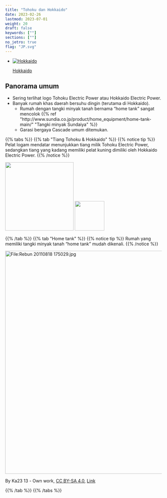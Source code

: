 ```yaml
---
title: "Tohoku dan Hokkaido"
date: 2023-02-26
lastmod: 2023-07-01
weight: 20
draft: false
keywords: [""]
sections: [""]
no_jetro: true
flag: "JP.svg"
---
```


<ul class="flag-list-japan">
    <li data-nav-id="https://geopinning.space/rule/asia/japan/tohoku/hokkaido/" title="Hokkaido" class="">
        <p><a href="https://geopinning.space/rule/asia/japan/tohoku/hokkaido/" class="flag-link">
            <img src="https://geopinning.space/flags/Flag_of_Hokkaido_Prefecture.png" alt="Hokkaido" class="flag-img-link" oncontextmenu="return false;"></a></p>
        <p><a href="https://geopinning.space/rule/asia/japan/tohoku/hokkaido/" class="flag-link">Hokkaido</a></p>
    </li>
</ul>

<div class="main-desciption area-description">
    <h2 class="section-title">Panorama umum</h2>
    <ul class="rule-list">
        <li>Sering terlihat logo Tohoku Electric Power atau Hokkaido Electric Power.</li>
        <li>Banyak rumah khas daerah bersuhu dingin (terutama di Hokkaido).
            <ul>
                <li>Rumah dengan <span class="quiz">tangki minyak tanah</span> bernama “home tank” sangat mencolok {{% ref "http://www.sundia.co.jp/product/home_equipment/home-tank-main/" "Tangki minyak Sundaiya" %}}</li>
                <li>Garasi bergaya Cascade umum ditemukan.</li>
            </ul>
        </li>
    </ul>
</div>

{{% tabs %}}
{{% tab "Tiang Tohoku & Hokkaido" %}}
{{% notice tip %}}
Pelat logam mendatar menunjukkan tiang milik Tohoku Electric Power, sedangkan tiang yang kadang memiliki pelat kuning dimiliki oleh Hokkaido Electric Power.
{{% /notice %}}

<div class="googlemap-if no-margin">
<img src="/rule/asia/japan/pole/pole-tohoku.png" width="220px">
<img src="/rule/asia/japan/pole/pole-hokkaido.png" width="95px">
</div>

{{% /tab %}}
{{% tab "Home tank" %}}
{{% notice tip %}}
Rumah yang memiliki <span class="quiz">tangki minyak tanah</span> “home tank” mudah dikenali.
{{% /notice %}}

<div class="googlemap-if no-margin">
<p><a href="https://commons.wikimedia.org/wiki/File:Rebun_20110818_175029.jpg#/media/File:Rebun_20110818_175029.jpg"><img src="https://upload.wikimedia.org/wikipedia/commons/c/cf/Rebun_20110818_175029.jpg" alt="File:Rebun 20110818 175029.jpg" height="717" width="1280"></a></p><p>By Ka23 13 - <span class="int-own-work" lang="en">Own work</span>, <a href="https://creativecommons.org/licenses/by-sa/4.0" title="Creative Commons Attribution-Share Alike 4.0">CC BY-SA 4.0</a>, <a href="https://commons.wikimedia.org/w/index.php?curid=142923992">Link</a></p>
</div>

{{% /tab %}}
{{% /tabs %}}

